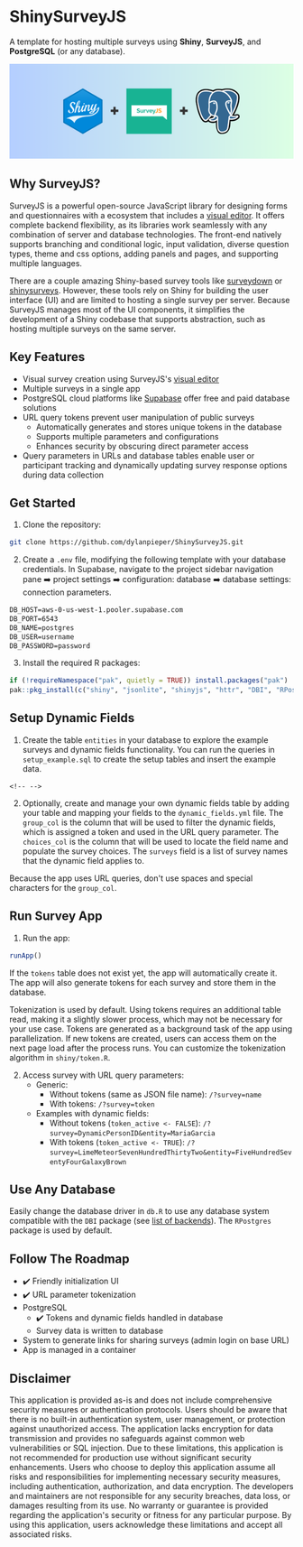 # ShinySurveyJS

A template for hosting multiple surveys using **Shiny**, **SurveyJS**, and **PostgreSQL** (or any database).

![](ShinySurveyJS.png)

## Why SurveyJS?

SurveyJS is a powerful open-source JavaScript library for designing forms and questionnaires with a ecosystem that includes a [visual editor](https://surveyjs.io/create-free-survey). It offers complete backend flexibility, as its libraries work seamlessly with any combination of server and database technologies. The front-end natively supports branching and conditional logic, input validation, diverse question types, theme and css options, adding panels and pages, and supporting multiple languages.

There are a couple amazing Shiny-based survey tools like [surveydown](https://github.com/surveydown-dev/surveydown) or [shinysurveys](https://github.com/jdtrat/shinysurveys). However, these tools rely on Shiny for building the user interface (UI) and are limited to hosting a single survey per server. Because SurveyJS manages most of the UI components, it simplifies the development of a Shiny codebase that supports abstraction, such as hosting multiple surveys on the same server.

## Key Features

-   Visual survey creation using SurveyJS's [visual editor](https://surveyjs.io/create-free-survey)
-   Multiple surveys in a single app
-   PostgreSQL cloud platforms like [Supabase](https://supabase.com/d) offer free and paid database solutions
-   URL query tokens prevent user manipulation of public surveys
    -   Automatically generates and stores unique tokens in the database
    -   Supports multiple parameters and configurations
    -   Enhances security by obscuring direct parameter access
-   Query parameters in URLs and database tables enable user or participant tracking and dynamically updating survey response options during data collection

## Get Started

1.  Clone the repository:

``` bash
git clone https://github.com/dylanpieper/ShinySurveyJS.git
```

2.  Create a `.env` file, modifying the following template with your database credentials. In Supabase, navigate to the project sidebar navigation pane ➡️ project settings ➡️ configuration: database ➡️ database settings: connection parameters.

``` env
DB_HOST=aws-0-us-west-1.pooler.supabase.com
DB_PORT=6543
DB_NAME=postgres
DB_USER=username
DB_PASSWORD=password
```

3.  Install the required R packages:

``` r
if (!requireNamespace("pak", quietly = TRUE)) install.packages("pak")
pak::pkg_install(c("shiny", "jsonlite", "shinyjs", "httr", "DBI", "RPostgres", "yaml", "future"))
```

## Setup Dynamic Fields

1.  Create the table `entities` in your database to explore the example surveys and dynamic fields functionality. You can run the queries in `setup_example.sql` to create the setup tables and insert the example data.

```{=html}
<!-- -->
```
2.  Optionally, create and manage your own dynamic fields table by adding your table and mapping your fields to the `dynamic_fields.yml` file. The `group_col` is the column that will be used to filter the dynamic fields, which is assigned a token and used in the URL query parameter. The `choices_col` is the column that will be used to locate the field name and populate the survey choices. The `surveys` field is a list of survey names that the dynamic field applies to.

Because the app uses URL queries, don't use spaces and special characters for the `group_col`.

## Run Survey App

1.  Run the app:

``` r
runApp()
```

If the `tokens` table does not exist yet, the app will automatically create it. The app will also generate tokens for each survey and store them in the database.

Tokenization is used by default. Using tokens requires an additional table read, making it a slightly slower process, which may not be necessary for your use case. Tokens are generated as a background task of the app using parallelization. If new tokens are created, users can access them on the next page load after the process runs. You can customize the tokenization algorithm in `shiny/token.R`.

2.  Access survey with URL query parameters:
    -   Generic:
        -   Without tokens (same as JSON file name): `/?survey=name`
        -   With tokens: `/?survey=token`
    -   Examples with dynamic fields:
        -   Without tokens (`token_active <- FALSE`): `/?survey=DynamicPersonID&entity=MariaGarcia`
        -   With tokens (`token_active <- TRUE`): `/?survey=LimeMeteorSevenHundredThirtyTwo&entity=FiveHundredSeventyFourGalaxyBrown`

## Use Any Database

Easily change the database driver in `db.R` to use any database system compatible with the `DBI` package (see [list of backends](https://github.com/r-dbi/backends#readme)). The `RPostgres` package is used by default.

## Follow The Roadmap

-   ✔️ Friendly initialization UI
-   ✔️ URL parameter tokenization
-   PostgreSQL
    -   ✔️ Tokens and dynamic fields handled in database
    -   Survey data is written to database
-   System to generate links for sharing surveys (admin login on base URL)
-   App is managed in a container

## Disclaimer

This application is provided as-is and does not include comprehensive security measures or authentication protocols. Users should be aware that there is no built-in authentication system, user management, or protection against unauthorized access. The application lacks encryption for data transmission and provides no safeguards against common web vulnerabilities or SQL injection. Due to these limitations, this application is not recommended for production use without significant security enhancements. Users who choose to deploy this application assume all risks and responsibilities for implementing necessary security measures, including authentication, authorization, and data encryption. The developers and maintainers are not responsible for any security breaches, data loss, or damages resulting from its use. No warranty or guarantee is provided regarding the application's security or fitness for any particular purpose. By using this application, users acknowledge these limitations and accept all associated risks.
